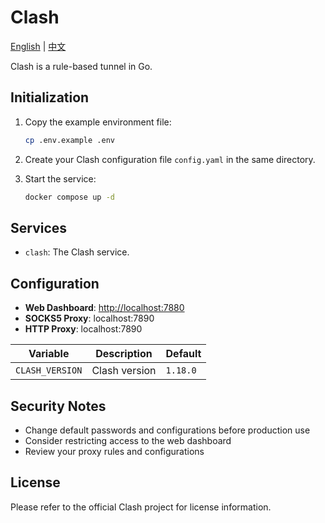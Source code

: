 # Clash

[English](./README.md) | [中文](./README.zh.md)

Clash is a rule-based tunnel in Go.

## Initialization

1. Copy the example environment file:

   ```bash
   cp .env.example .env
   ```

2. Create your Clash configuration file `config.yaml` in the same directory.

3. Start the service:

   ```bash
   docker compose up -d
   ```

## Services

- `clash`: The Clash service.

## Configuration

- **Web Dashboard**: <http://localhost:7880>
- **SOCKS5 Proxy**: localhost:7890
- **HTTP Proxy**: localhost:7890

| Variable        | Description   | Default  |
| --------------- | ------------- | -------- |
| `CLASH_VERSION` | Clash version | `1.18.0` |

## Security Notes

- Change default passwords and configurations before production use
- Consider restricting access to the web dashboard
- Review your proxy rules and configurations

## License

Please refer to the official Clash project for license information.
